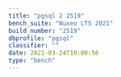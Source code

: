 ```yaml
---
title: "pgsql 2 2519"
bench_suite: "Nuxeo LTS 2021"
build_number: "2519"
dbprofile: "pgsql"
classifier: ""
date: 2021-03-24T10:00:56
type: "bench"
---
```

